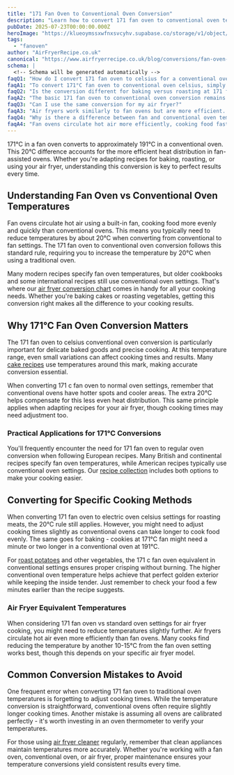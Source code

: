 ```yaml
---
title: "171 Fan Oven to Conventional Oven Conversion"
description: "Learn how to convert 171 fan oven to conventional oven temperatures easily with our simple guide for perfect cooking results every time."
pubDate: 2025-07-23T00:00:00.000Z
heroImage: "https://klueoymssxwfnxsvcyhv.supabase.co/storage/v1/object/public/Shmucket/171-fan-oven-to-conventional-oven-conversion.png"
tags:
  - "fanoven"
author: "AirFryerRecipe.co.uk"
canonical: "https://www.airfryerrecipe.co.uk/blog/conversions/fan-oven-to-conventional-oven/171-fan-oven-to-conventional-oven-conversion"
schema: |
  <!-- Schema will be generated automatically -->
faqQ1: "How do I convert 171 fan oven to celsius for a conventional oven?"
faqA1: "To convert 171°C fan oven to conventional oven celsius, simply add 20°C. This makes 171°C in a fan oven equivalent to 191°C in a conventional oven. This conversion works for most cooking and baking needs."
faqQ2: "Is the conversion different for baking versus roasting at 171 fan oven?"
faqA2: "The basic 171 fan oven to conventional oven conversion remains the same (+20°C) whether baking or roasting. However, you may need to adjust cooking times slightly as conventional ovens cook less evenly than fan ovens."
faqQ3: "Can I use the same conversion for my air fryer?"
faqA3: "Air fryers work similarly to fan ovens but are more efficient. For 171 fan oven to air fryer equivalent, you might need to reduce the temperature by another 10-15°C and check food earlier, as air fryers cook faster."
faqQ4: "Why is there a difference between fan and conventional oven temperatures?"
faqA4: "Fan ovens circulate hot air more efficiently, cooking food faster and more evenly. The 20°C difference in 171 fan oven to conventional oven conversion accounts for this efficiency gap, ensuring similar cooking results."
---
```

<p>171°C in a fan oven converts to approximately 191°C in a conventional oven. This 20°C difference accounts for the more efficient heat distribution in fan-assisted ovens. Whether you're adapting recipes for baking, roasting, or using your air fryer, understanding this conversion is key to perfect results every time.</p>

<h2>Understanding Fan Oven vs Conventional Oven Temperatures</h2>
<p>Fan ovens circulate hot air using a built-in fan, cooking food more evenly and quickly than conventional ovens. This means you typically need to reduce temperatures by about 20°C when converting from conventional to fan settings. The 171 fan oven to conventional oven conversion follows this standard rule, requiring you to increase the temperature by 20°C when using a traditional oven.</p>
<p>Many modern recipes specify fan oven temperatures, but older cookbooks and some international recipes still use conventional oven settings. That's where our <a href=https://www.airfryerrecipe.co.uk/air-fryer-conversion-chart>air fryer conversion chart</a> comes in handy for all your cooking needs. Whether you're baking cakes or roasting vegetables, getting this conversion right makes all the difference to your cooking results.</p>

<h2>Why 171°C Fan Oven Conversion Matters</h2>
<p>The 171 fan oven to celsius conventional oven conversion is particularly important for delicate baked goods and precise cooking. At this temperature range, even small variations can affect cooking times and results. Many <a href=https://www.airfryerrecipe.co.uk/recipe-category/cakes>cake recipes</a> use temperatures around this mark, making accurate conversion essential.</p>
<p>When converting 171 c fan oven to normal oven settings, remember that conventional ovens have hotter spots and cooler areas. The extra 20°C helps compensate for this less even heat distribution. This same principle applies when adapting recipes for your air fryer, though cooking times may need adjustment too.</p>

<h3>Practical Applications for 171°C Conversions</h3>
<p>You'll frequently encounter the need for 171 fan oven to regular oven conversion when following European recipes. Many British and continental recipes specify fan oven temperatures, while American recipes typically use conventional oven settings. Our <a href=https://www.airfryerrecipe.co.uk/recipes>recipe collection</a> includes both options to make your cooking easier.</p>

<h2>Converting for Specific Cooking Methods</h2>
<p>When converting 171 fan oven to electric oven celsius settings for roasting meats, the 20°C rule still applies. However, you might need to adjust cooking times slightly as conventional ovens can take longer to cook food evenly. The same goes for baking - cookies at 171°C fan might need a minute or two longer in a conventional oven at 191°C.</p>
<p>For <a href=https://www.airfryerrecipe.co.uk/recipe-category/potatoes>roast potatoes</a> and other vegetables, the 171 c fan oven equivalent in conventional settings ensures proper crisping without burning. The higher conventional oven temperature helps achieve that perfect golden exterior while keeping the inside tender. Just remember to check your food a few minutes earlier than the recipe suggests.</p>

<h3>Air Fryer Equivalent Temperatures</h3>
<p>When considering 171 fan oven vs standard oven settings for air fryer cooking, you might need to reduce temperatures slightly further. Air fryers circulate hot air even more efficiently than fan ovens. Many cooks find reducing the temperature by another 10-15°C from the fan oven setting works best, though this depends on your specific air fryer model.</p>

<h2>Common Conversion Mistakes to Avoid</h2>
<p>One frequent error when converting 171 fan oven to traditional oven temperatures is forgetting to adjust cooking times. While the temperature conversion is straightforward, conventional ovens often require slightly longer cooking times. Another mistake is assuming all ovens are calibrated perfectly - it's worth investing in an oven thermometer to verify your temperatures.</p>
<p>For those using <a href=https://www.airfryerrecipe.co.uk/air-fryer-cleaner>air fryer cleaner</a> regularly, remember that clean appliances maintain temperatures more accurately. Whether you're working with a fan oven, conventional oven, or air fryer, proper maintenance ensures your temperature conversions yield consistent results every time.</p>
